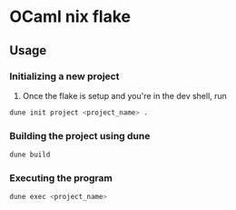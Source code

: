 # OCaml nix flake

## Usage

### Initializing a new project
1. Once the flake is setup and you're in the dev shell, run 
```bash
dune init project <project_name> .
```

### Building the project using dune

```bash
dune build
```

### Executing the program

```bash
dune exec <project_name>
```
